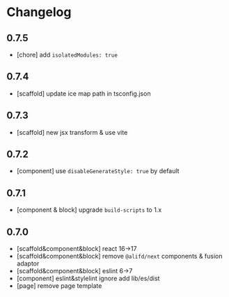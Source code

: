 # Changelog

## 0.7.5

- [chore] add `isolatedModules: true`

## 0.7.4

- [scaffold] update ice map path in tsconfig.json

## 0.7.3

- [scaffold] new jsx transform & use vite

## 0.7.2

- [component] use `disableGenerateStyle: true` by default

## 0.7.1

- [component & block] upgrade `build-scripts` to 1.x


## 0.7.0

- [scaffold&component&block] react 16->17
- [scaffold&component&block] remove `@alifd/next` components & fusion adaptor
- [scaffold&component&block] eslint 6->7
- [component] eslint&stylelint ignore add lib/es/dist
- [page] remove page template
